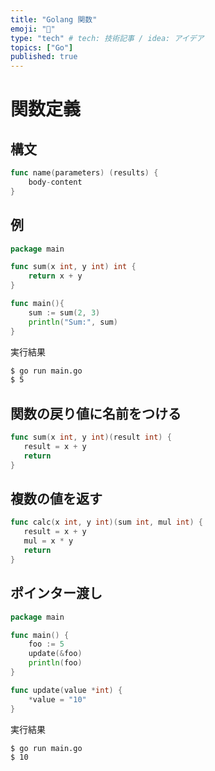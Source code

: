 ```yaml
---
title: "Golang 関数"
emoji: "🐙"
type: "tech" # tech: 技術記事 / idea: アイデア
topics: ["Go"]
published: true
---
```


# 関数定義

## 構文
```go
func name(parameters) (results) {
    body-content
}
```
## 例
```go
package main

func sum(x int, y int) int {
    return x + y
}

func main(){
    sum := sum(2, 3)
    println("Sum:", sum)
}
```
実行結果
```zsh
$ go run main.go
$ 5
```

## 関数の戻り値に名前をつける

```go
func sum(x int, y int)(result int) {
   result = x + y
   return
}

```

## 複数の値を返す
```go
func calc(x int, y int)(sum int, mul int) {
   result = x + y
   mul = x * y
   return
}
```

## ポインター渡し

```go
package main

func main() {
    foo := 5
    update(&foo)
    println(foo)
}

func update(value *int) {
    *value = "10"
}
```
実行結果
```zsh
$ go run main.go
$ 10
```

